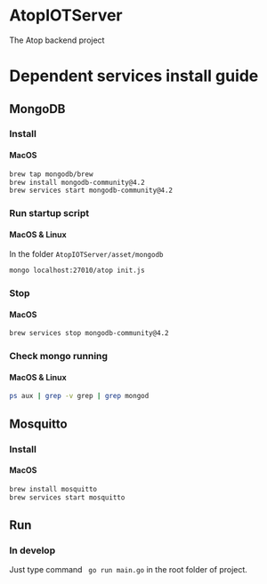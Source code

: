 # AtopIOTServer
The Atop backend project

# Dependent services install guide
## MongoDB 
### Install
#### MacOS

```bash
brew tap mongodb/brew
brew install mongodb-community@4.2
brew services start mongodb-community@4.2
```
### Run startup script
#### MacOS & Linux
In the folder `AtopIOTServer/asset/mongodb` 
```bash
mongo localhost:27010/atop init.js
```
### Stop

#### MacOS

```bash
brew services stop mongodb-community@4.2
```

### Check mongo running
#### MacOS & Linux
```bash
ps aux | grep -v grep | grep mongod
```

## Mosquitto
### Install
#### MacOS
```bash
brew install mosquitto
brew services start mosquitto
```
## Run 
### In develop
Just type command ` go run main.go` in the root folder of project.
